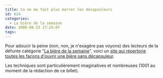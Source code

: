 ```yaml
---
title: Ca ne me fait plus marrer les décapsuleurs
id: 614
categories:
  - La bière de la semaine
date: 2006-08-23 17:24:07
tags:
---
```


Pour adoucir la peine (non, non, je n'exagère pas voyons) des lecteurs de la défunte catégorie "[La bière de la semaine](/La-biere-de-la-semaine)", voici un [site qui répertorie toutes les façons d'ouvrir une bière sans décapsuleur](http://stuff.twoday.net/).

Les techniques sont particulièrement imaginatives et nombreuses (1001 au moment de la rédaction de ce billet).